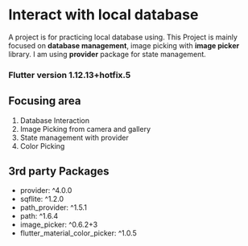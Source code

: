 # Interact with local database

A project is for practicing local database using. This Project is mainly focused on **database management**, image picking with **image picker** library. I am using **provider** package for state management. 

### Flutter version 1.12.13+hotfix.5

## Focusing area
1. Database Interaction
2. Image Picking from camera and gallery
3. State management with provider
4. Color Picking

## 3rd party Packages
* provider: ^4.0.0
*  sqflite: ^1.2.0
*  path_provider: ^1.5.1
*  path: ^1.6.4
*  image_picker: ^0.6.2+3
*  flutter_material_color_picker: ^1.0.5


